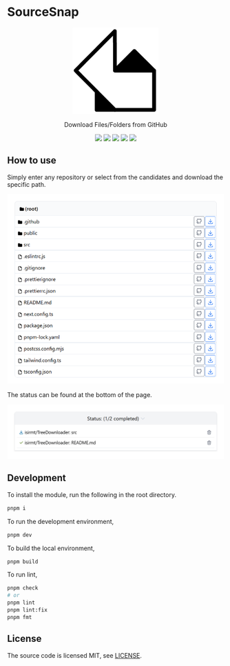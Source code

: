 # SourceSnap

<p align="center">
  <img src="./public/icon.png" alt="icon" width=200 />
</p>
<p align="center">
  Download Files/Folders from GitHub
</p>
<p align="center">
  <img src="https://img.shields.io/badge/-Typescript-007ACC.svg?logo=typescript&style=popout">
  <img src="https://img.shields.io/badge/15.0.2-Next.js-000000.svg?logo=next.js&style=popout">
  <img src="https://img.shields.io/badge/Tailwind_CSS-f5f5f5.svg?logo=tailwindcss&style=popout">
  <img src="https://img.shields.io/badge/-GitHub%20API-181717.svg?logo=github&style=popout">
  <img src="https://img.shields.io/badge/-pnpm-fff.svg?logo=pnpm&style=popout">
</p>

## How to use

Simply enter any repository or select from the candidates and download the specific path.

<p align="center">
  <img src="./public/assets/screenshots/dir_list.png" alt="icon" width=600 />
</p>

The status can be found at the bottom of the page.

<p align="center">
  <img src="./public/assets/screenshots/status_list.png" alt="icon" width=600 />
</p>

## Development

To install the module, run the following in the root directory.

```bash
pnpm i
```

To run the development environment,

```bash
pnpm dev
```

To build the local environment,

```bash
pnpm build
```

To run lint,

```bash
pnpm check
# or
pnpm lint
pnpm lint:fix
pnpm fmt
```

## License

The source code is licensed MIT, see [LICENSE](/LICENSE).
